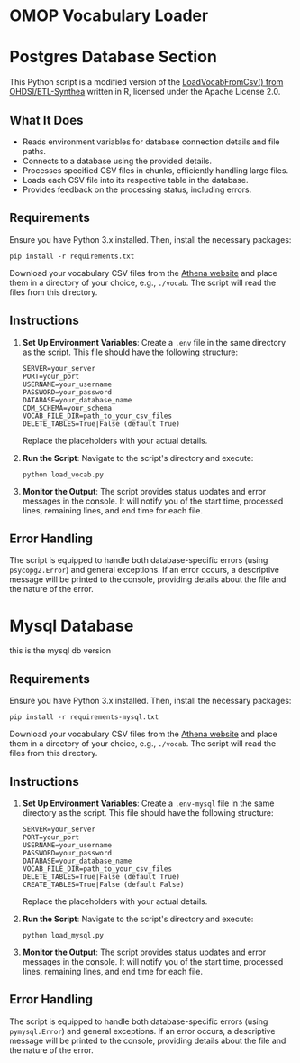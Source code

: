 # OMOP Vocabulary Loader

# Postgres Database Section

This Python script is a modified version of the [LoadVocabFromCsv() from OHDSI/ETL-Synthea](https://github.com/OHDSI/ETL-Synthea/blob/main/R/LoadVocabFromCsv.r) written in R, licensed under the Apache License 2.0.

## What It Does

- Reads environment variables for database connection details and file paths.
- Connects to a database using the provided details.
- Processes specified CSV files in chunks, efficiently handling large files.
- Loads each CSV file into its respective table in the database.
- Provides feedback on the processing status, including errors.

## Requirements

Ensure you have Python 3.x installed. Then, install the necessary packages:

```{bash}
pip install -r requirements.txt
```

Download your vocabulary CSV files from the [Athena website](http://athena.ohdsi.org/vocabulary/list) and place them in a directory of your choice, e.g., `./vocab`. The script will read the files from this directory.

## Instructions

1. **Set Up Environment Variables**:
   Create a `.env` file in the same directory as the script. This file should have the following structure:

   ```{bash}
   SERVER=your_server
   PORT=your_port
   USERNAME=your_username
   PASSWORD=your_password
   DATABASE=your_database_name
   CDM_SCHEMA=your_schema
   VOCAB_FILE_DIR=path_to_your_csv_files
   DELETE_TABLES=True|False (default True)
   ```

   Replace the placeholders with your actual details.

2. **Run the Script**:
   Navigate to the script's directory and execute:

   ```{bash}
   python load_vocab.py
   ```

3. **Monitor the Output**:
   The script provides status updates and error messages in the console. It will notify you of the start time, processed lines, remaining lines, and end time for each file.

## Error Handling

The script is equipped to handle both database-specific errors (using `psycopg2.Error`) and general exceptions. If an error occurs, a descriptive message will be printed to the console, providing details about the file and the nature of the error.

# Mysql Database

this is the mysql db version

## Requirements

Ensure you have Python 3.x installed. Then, install the necessary packages:

```{bash}
pip install -r requirements-mysql.txt
```

Download your vocabulary CSV files from the [Athena website](http://athena.ohdsi.org/vocabulary/list) and place them in a directory of your choice, e.g., `./vocab`. The script will read the files from this directory.

## Instructions

1. **Set Up Environment Variables**:
   Create a `.env-mysql` file in the same directory as the script. This file should have the following structure:

   ```{bash}
   SERVER=your_server
   PORT=your_port
   USERNAME=your_username
   PASSWORD=your_password
   DATABASE=your_database_name
   VOCAB_FILE_DIR=path_to_your_csv_files
   DELETE_TABLES=True|False (default True)
   CREATE_TABLES=True|False (default False)
   ```

   Replace the placeholders with your actual details.

2. **Run the Script**:
   Navigate to the script's directory and execute:

   ```{bash}
   python load_mysql.py
   ```

3. **Monitor the Output**:
   The script provides status updates and error messages in the console. It will notify you of the start time, processed lines, remaining lines, and end time for each file.
## Error Handling

The script is equipped to handle both database-specific errors (using `pymysql.Error`) and general exceptions. If an error occurs, a descriptive message will be printed to the console, providing details about the file and the nature of the error.
